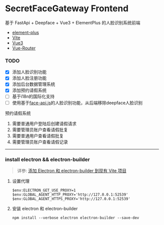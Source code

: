 # SecretFaceGateway Frontend

基于 FastApi + Deepface + Vue3 + ElementPlus 的人脸识别系统前端

* [element-plus](https://element-plus.org/zh-CN/)
* [Vite](https://vitejs.dev/)
* [Vue3](https://cn.vuejs.org/guide/introduction.html)
* [Vue-Router](https://router.vuejs.org/zh/)

### TODO

- [x] 添加人脸识别功能
- [x] 添加人脸注册功能
- [x] 添加后台数据管理系统
- [x] 添加预约请假系统
- [ ] 基于i18n的国际化支持
- [ ] 使用基于[face-api.js](https://github.com/justadudewhohacks/face-api.js)的人脸识别功能，从后端移除deepface人脸识别

预约请假系统

1. 需要普通用户登陆后创建请假请求
2. 需要管理员账户查看请假批复
3. 需要普通用户查看请假批复
4. 需要管理员账户查看请假记录

---

### install electron && electron-builder

> 详参: [添加 Electron 和 electron-builder 到现有 Vite 项目](https://blog.csdn.net/liuliu123456790/article/details/135902415)

1. 设置代理

    ```shell
    $env:ELECTRON_GET_USE_PROXY=1
    $env:GLOBAL_AGENT_HTTP_PROXY='http://127.0.0.1:52539'
    $env:GLOBAL_AGENT_HTTPS_PROXY='http://127.0.0.1:52539'
    ```

2. 安装 electron 和 electron-builder

    ```shell
    npm install --verbose electron electron-builder --save-dev
    ```
